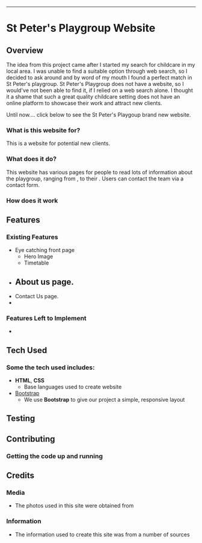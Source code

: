 **********************************

# St Peter's Playgroup Website
 
## Overview
The idea from this project came after I started my search for childcare in my local area. 
I was unable to find a suitable option through web search, so I decided to ask around and by word of my mouth I found a perfect match in St Peter's playgroup.
St Peter's Playgroup does not have a website, so I would've not been able to find it, if I relied on a web search alone.
I thought it a shame that such a great quality childcare setting does not have an online platform to showcase their work and attract new clients.

Until now.... click below to see the St Peter's Playgoup brand new website.

 ### What is this website for?
 
This is a website for potential new clients. 
 
### What does it do?
 
This website has various pages for people to read lots of information about the playgroup, ranging from , to their . Users can contact the team via a contact form.
 
### How does it work
 


## Features
 
### Existing Features
- Eye catching front page
  - Hero Image
  - Timetable
- About us page.
  - 
- Contact Us page.
- 

### Features Left to Implement
- 

## Tech Used

### Some the tech used includes:
- **HTML**, **CSS** 
  - Base languages used to create website
- [Bootstrap](http://getbootstrap.com/)
    - We use **Bootstrap** to give our project a simple, responsive layout


## Testing


## Contributing
 
### Getting the code up and running


## Credits

### Media
- The photos used in this site were obtained from 

### Information
- The information used to create this site was from a number of sources
    

